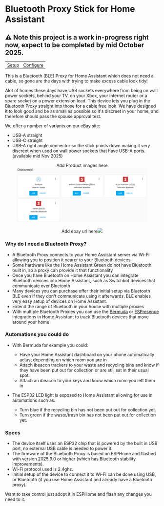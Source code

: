 # Bluetooth Proxy Stick for Home Assistant

## ⚠️ Note this project is a work in-progress right now, expect to be completed by mid October 2025. 

<table border="0">
  <tr>
    <td><a href="docs/setup">Setup</a></td>
    <td><a href="docs/configuration">Configure</a></td>
  </tr>
</table>

This is a Bluetooth (BLE) Proxy for Home Assistant which does not need a cable, so gone are the days with trying to make excess cable look tidy!

Alot of homes these days have USB sockets everywhere from being on wall power sockets, behind your TV, on your Xbox, your internet router or a spare socket on a power extension lead.  This device lets you plug in the Bluetooth Proxy straight into those for a cable free look. We have designed it to look good and be as small as possible so it's discreet in your home, and therefore should pass the spouse approval test. 

We offer a number of variants on our eBay site:
 - USB-A straight
 - USB-C straight
 - USB-A right angle connector so the stick points down making it very discreet when used on wall power sockets that have USB-A ports. (available mid Nov 2025)

<p align="center">
Add Product images here
  <img src="images/HomeAssistant-Discovered-Bluetooth-Devices2.png" height="180px" />
</p>
<p align="center">
  Add ebay url here<a href="    " target="_blank"><img src="images/PurchaseOnEbay-Long3.jpeg" height="90px" /></a>
</p>


### Why do I need a Bluetooth Proxy?
- A Bluetooth Proxy connects to your Home Assistant server via Wi-Fi allowing you to position it nearer to your Bluetooth devices 
- Some hardware like the Home Assistant Green do not have Bluetooth built in, so a proxy can provide it that functionality
- Once you have Bluetooth on Home Assistant you can integrate Bluetooth devices into Home Assistant, such as Switchbot devices that communicate over Bluetooth
- Many devices you can purchase offer their initial setup via Bluetooth BLE even if they don't communicate using it afterwards. BLE enables very easy setup of devices on Home Assistant.
- Extend the range of Bluetooth in your house with multiple proxies
- With multiple Bluetooth Proxies you can use the <a href="https://github.com/agittins/bermuda">Bermuda</a> or <a href="https://espresense.com/home_assistant">ESPresence</a> integrations in Home Assistant to track Bluetooth devices that move around your home


### Automations you could do
- With Bermuda for example you could:
  - Have your Home Assistant dashboard on your phone automatically adjust depending on which room you are in
  - Attach ibeacon trackers to your waste and recycling bins and know if they have been put out for collection or are still sat in their usual spot.
  - Attach an ibeacon to your keys and know which room you left them in
    
- The ESP32 LED light is exposed to Home Assistant allowing for use in automations such as:
  - Turn blue if the recycling bin has not been put out for collection yet.
  - Turn green if the waste/trash bin has not been put out for collection yet.


### Specs
- The device itself uses an ESP32 chip that is powered by the built in USB port, no external USB cable is needed to power it.
- The firmware of the Bluetooth Proxy is based on ESPHome and flashed with version 2025.9.0 or higher (which has Bluetooth stability improvements).
- Wi-Fi protocol used is 2.4ghz.
- Initial setup of the device to connect it to Wi-Fi can be done using USB, or Bluetooth (if you use Home Assistant and already have a Bluetooth proxy).

Want to take control just adopt it in ESPHome and flash any changes you need to it.

